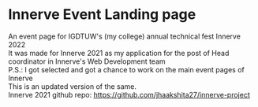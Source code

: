 # Innerve Event Landing page
An event page for IGDTUW's (my college) annual technical fest Innerve 2022 <br>
It was made for Innerve 2021 as my application for the post of Head coordinator in Innerve's Web Development team <br>
P.S.: I got selected and got a chance to work on the main event pages of Innerve <br>
This is an updated version of the same. <br>
Innerve 2021 github repo: https://github.com/jhaakshita27/innerve-project
 
